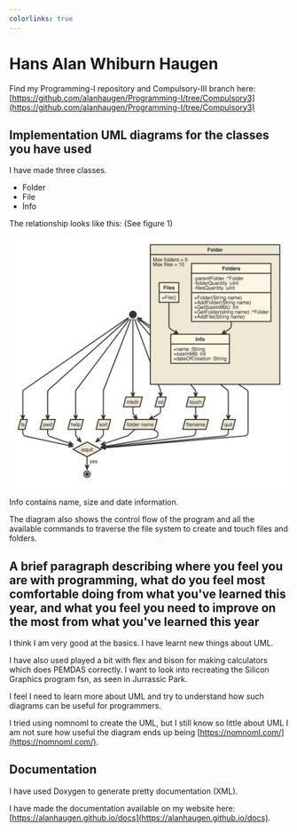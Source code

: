 ```yaml
---
colorlinks: true
---
```


# Hans Alan Whiburn Haugen

Find my Programming-I repository and Compulsory-III branch here: [https://github.com/alanhaugen/Programming-I/tree/Compulsory3](https://github.com/alanhaugen/Programming-I/tree/Compulsory3)

## Implementation UML diagrams for the classes you have used

I have made three classes.

* Folder
* File
* Info

The relationship looks like this: (See figure 1)

![UML](figures/uml.png)

Info contains name, size and date information.

The diagram also shows the control flow of the program and all the available commands to traverse the file system to create and touch files and folders.

## A brief paragraph describing where you feel you are with programming, what do you feel most comfortable doing from what you\'ve learned this year, and what you feel you need to improve on the most from what you've learned this year

I think I am very good at the basics. I have learnt new things about UML.

I have also used played a bit with flex and bison for making calculators which does PEMDAS correctly. I want to look into recreating the Silicon Graphics program fsn, as seen in Jurrassic Park.

I feel I need to learn more about UML and try to understand how such diagrams can be useful for programmers.

I tried using nomnoml to create the UML, but I still know so little about UML I am not sure how useful the diagram ends up being [https://nomnoml.com/](https://nomnoml.com/).

## Documentation

I have used Doxygen to generate pretty documentation (XML).

I have made the documentation available on my website here: [https://alanhaugen.github.io/docs](https://alanhaugen.github.io/docs).

